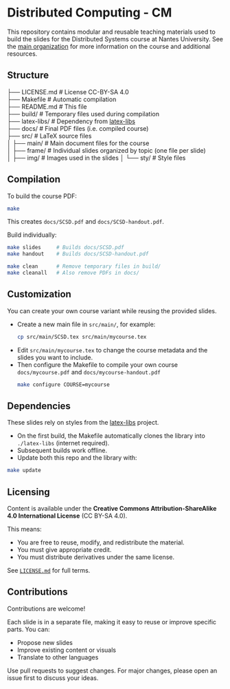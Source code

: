 # Distributed Computing - CM 

This repository contains modular and reusable teaching materials used to build the slides for the Distributed Systems course at Nantes University. 
See the [main organization](https://github.com/DistributedComputing/) for more information on the course and additional resources.

## Structure

├── LICENSE.md            # License CC-BY-SA 4.0  
├── Makefile              # Automatic compilation  
├── README.md             # This file  
├── build/                # Temporary files used during compilation  
├── latex-libs/           # Dependency from [latex-libs](https://github.com/MatthieuPerrin/latex-libs)  
├── docs/                 # Final PDF files (i.e. compiled course)  
├── src/                  # LaTeX source files  
│   ├── main/             # Main document files for the course  
│   ├── frame/            # Individual slides organized by topic (one file per slide)  
│   ├── img/              # Images used in the slides
│   └── sty/              # Style files

## Compilation

To build the course PDF:

```bash
make
```

This creates `docs/SCSD.pdf` and `docs/SCSD-handout.pdf`.

Build individually:

```bash
make slides     # Builds docs/SCSD.pdf
make handout    # Builds docs/SCSD-handout.pdf

make clean      # Remove temporary files in build/
make cleanall   # Also remove PDFs in docs/
```

## Customization

You can create your own course variant while reusing the provided slides.

- Create a new main file in `src/main/`, for example:
   ```bash
   cp src/main/SCSD.tex src/main/mycourse.tex
   ```
- Edit `src/main/mycourse.tex` to change the course metadata and the slides you want to include.
- Then configure the Makefile to compile your own course `docs/mycourse.pdf` and `docs/mycourse-handout.pdf`
   ```bash
   make configure COURSE=mycourse
   ```

## Dependencies

These slides rely on styles from the [latex-libs](https://github.com/MatthieuPerrin/latex-libs) project.
- On the first build, the Makefile automatically clones the library into `./latex-libs` (internet required).
- Subsequent builds work offline.
- Update both this repo and the library with:

```bash
make update
```

## Licensing

Content is available under the **Creative Commons Attribution-ShareAlike 4.0 International License** (CC BY-SA 4.0).

This means:
- You are free to reuse, modify, and redistribute the material.
- You must give appropriate credit.
- You must distribute derivatives under the same license.

See [`LICENSE.md`](LICENSE.md) for full terms.

## Contributions

Contributions are welcome!

Each slide is in a separate file, making it easy to reuse or improve specific parts. You can:
- Propose new slides
- Improve existing content or visuals
- Translate to other languages

Use pull requests to suggest changes.
For major changes, please open an issue first to discuss your ideas.
